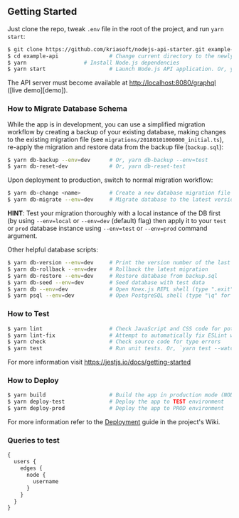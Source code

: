 ## Getting Started

Just clone the repo, tweak `.env` file in the root of the project, and run `yarn start`:

```bash
$ git clone https://github.com/kriasoft/nodejs-api-starter.git example-api
$ cd example-api                # Change current directory to the newly created one
$ yarn                  # Install Node.js dependencies
$ yarn start                    # Launch Node.js API application. Or, yarn start --env=local
```

The API server must become available at [http://localhost:8080/graphql](http://localhost:8080/graphql)
([live demo][demo]).

### How to Migrate Database Schema

While the app is in development, you can use a simplified migration workflow by
creating a backup of your existing database, making changes to the existing
migration file (see `migrations/20180101000000_initial.ts`), re-apply the
migration and restore data from the backup file (`backup.sql`):

```bash
$ yarn db-backup --env=dev      # Or, yarn db-backup --env=test
$ yarn db-reset-dev             # Or, yarn db-reset-test
```

Upon deployment to production, switch to normal migration workflow:

```bash
$ yarn db-change <name>         # Create a new database migration file
$ yarn db-migrate --env=dev     # Migrate database to the latest version
```

**HINT**: Test your migration thoroughly with a local instance of the DB first
(by using `--env=local` or `--env=dev` (default) flag) then apply it to your
`test` or `prod` database instance using `--env=test` or `--env=prod` command
argument.

Other helpful database scripts:

```bash
$ yarn db-version --env=dev     # Print the version number of the last migration
$ yarn db-rollback --env=dev    # Rollback the latest migration
$ yarn db-restore --env=dev     # Restore database from backup.sql
$ yarn db-seed --env=dev        # Seed database with test data
$ yarn db --env=dev             # Open Knex.js REPL shell (type ".exit" for exit)
$ yarn psql --env=dev           # Open PostgreSQL shell (type "\q" for exit)
```

### How to Test

```bash
$ yarn lint                     # Check JavaScript and CSS code for potential issues
$ yarn lint-fix                 # Attempt to automatically fix ESLint warnings
$ yarn check                    # Check source code for type errors
$ yarn test                     # Run unit tests. Or, `yarn test --watch`
```

For more information visit https://jestjs.io/docs/getting-started

### How to Deploy

```bash
$ yarn build                    # Build the app in production mode (NODE_ENV=production)
$ yarn deploy-test              # Deploy the app to TEST environment
$ yarn deploy-prod              # Deploy the app to PROD environment
```

For more information refer to the [Deployment](https://github.com/kriasoft/nodejs-api-starter/wiki/deployment)
guide in the project's Wiki.

### Queries to test
```graphql
{
  users {
    edges {
      node {
        username
      }
    }
  }
}
```